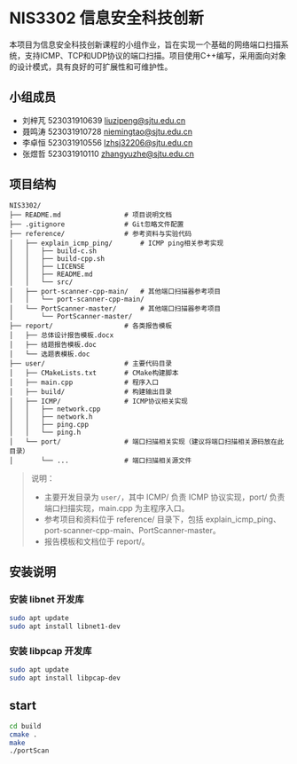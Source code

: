 # NIS3302 信息安全科技创新

本项目为信息安全科技创新课程的小组作业，旨在实现一个基础的网络端口扫描系统，支持ICMP、TCP和UDP协议的端口扫描。项目使用C++编写，采用面向对象的设计模式，具有良好的可扩展性和可维护性。

## 小组成员

- 刘梓芃 523031910639 liuzipeng@sjtu.edu.cn
- 聂鸣涛 523031910728 niemingtao@sjtu.edu.cn
- 李卓恒 523031910556 lzhsj32206@sjtu.edu.cn
- 张煜哲 523031910110 zhangyuzhe@sjtu.edu.cn

## 项目结构

```
NIS3302/
├── README.md                # 项目说明文档
├── .gitignore               # Git忽略文件配置
├── reference/               # 参考资料与实验代码
│   ├── explain_icmp_ping/       # ICMP ping相关参考实现
│   │   ├── build-c.sh
│   │   ├── build-cpp.sh
│   │   ├── LICENSE
│   │   ├── README.md
│   │   └── src/
│   ├── port-scanner-cpp-main/   # 其他端口扫描器参考项目
│   │   └── port-scanner-cpp-main/
│   └── PortScanner-master/      # 其他端口扫描器参考项目
│       └── PortScanner-master/
├── report/                  # 各类报告模板
│   ├── 总体设计报告模板.docx
│   ├── 结题报告模板.doc
│   └── 选题表模板.doc
├── user/                    # 主要代码目录
│   ├── CMakeLists.txt       # CMake构建脚本
│   ├── main.cpp             # 程序入口
│   ├── build/               # 构建输出目录
│   ├── ICMP/                # ICMP协议相关实现
│   │   ├── network.cpp
│   │   ├── network.h
│   │   ├── ping.cpp
│   │   └── ping.h
│   └── port/                # 端口扫描相关实现（建议将端口扫描相关源码放在此目录）
│       └── ...              # 端口扫描相关源文件

```

> 说明：  
> - 主要开发目录为 `user/`，其中 ICMP/ 负责 ICMP 协议实现，port/ 负责端口扫描实现，main.cpp 为主程序入口。  
> - 参考项目和资料位于 reference/ 目录下，包括 explain_icmp_ping、port-scanner-cpp-main、PortScanner-master。  
> - 报告模板和文档位于 report/。
## 安装说明
### 安装 libnet 开发库
```bash
sudo apt update
sudo apt install libnet1-dev
```

### 安装 libpcap 开发库
```bash
sudo apt update
sudo apt install libpcap-dev
```

## start
```bash
cd build
cmake .
make
./portScan
